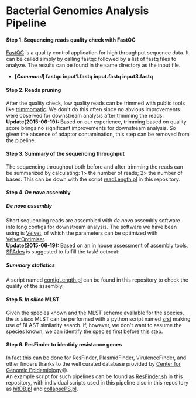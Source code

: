 Bacterial Genomics Analysis Pipeline
=========================================

#### Step 1. Sequencing reads quality check with FastQC
[FastQC](http://www.bioinformatics.babraham.ac.uk/projects/download.html) is a quality control application for high throughput sequence data. It can be called simply by calling fastqc followed by a list of fastq files to analyze. The results can be found in the same directory as the input file.
* **[_Command_] fastqc input1.fastq input.fastq input3.fastq**

#### Step 2. Reads pruning
After the quality check, low quality reads can be trimmed with public tools like [trimmomatic](http://www.usadellab.org/cms/?page=trimmomatic). We don't do this often since no abvious improvements were observed for downstream analysis after trimming the reads.  
**Update(2015-06-19):** Based on our experience, trimming based on quality score brings no significant improvements for downstream analysis. So given the absence of adaptor contamination, this step can be removed from the pipeline.

#### Step 3. Summary of the sequencing throughput
The sequencing throughput both before and after trimming the reads can be summarized by calculating: 1> the number of reads; 2> the number of bases. This can be down with the script [readLength.pl](https://github.com/xiaeryu/Bacterial-genomics/blob/master/readLength.pl) in this repository.

#### Step 4. _De novo_ assembly
##### _De novo_ assembly
Short sequencing reads are assembled with _de novo_ assembly software into long contigs for downstream analysis. The software we have been using is [Velvet](https://www.ebi.ac.uk/~zerbino/velvet/), of which the parameters can be optimized with [VelvetOptimiser](http://bioinformatics.net.au/software.velvetoptimiser.shtml).  
**Update(2015-06-19):** Based on an in house assessment of assembly tools, [SPAdes](http://bioinf.spbau.ru/spades) is suggested to fulfill the task!:octocat:
##### Summary statistics
A script named [contigLength.pl](https://github.com/xiaeryu/Bacterial-genomics/blob/master/contigLength.pl) can be found in this repository to check the quality of the assembly.

#### Step 5. _In silico_ MLST
Given the species known and the MLST scheme available for the species, the _in silico_ MLST can be performed with a python script named [srst](http://sourceforge.net/projects/srst/files/mlstBLAST/) making use of BLAST similarity search. If, however, we don't want to assume the species known, we can identify the species first before this step.

#### Step 6. ResFinder to identidy resistance genes
In fact this can be done for ResFinder, PlasmidFinder, VirulenceFinder, and other finders thanks to the well curated database provided by [Center for Genomic Epidemiology](https://cge.cbs.dtu.dk/services/data.php):smile:.  
An example script for such pipelines can be found as [ResFinder.sh](https://github.com/xiaeryu/Bacterial-genomics/blob/master/ResFinder.sh) in this repository, with individual scripts used in this pipeline also in this repository as [hitDB.pl](https://github.com/xiaeryu/Bacterial-genomics/blob/master/hitDB.pl) and [collapsePS.pl](https://github.com/xiaeryu/Bacterial-genomics/blob/master/collapsePS.pl).
